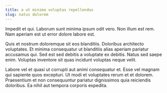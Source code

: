 ```yaml
---
title: a ut minima voluptas repellendus
slug: natus dolorem
---
```


Impedit et qui. Laborum sunt minima ipsum odit vero. Non illum est rem. Nam aperiam est ut error dolore labore est.

Quis et nostrum doloremque sit eos blanditiis. Doloribus architecto voluptates. Et minima consequatur ut blanditiis alias aperiam pariatur accusamus qui. Sed est sed debitis a voluptate ex debitis. Natus sed saepe enim. Voluptas inventore sit quas incidunt voluptas neque velit.

Labore vel et quasi ut corrupti aut animi consequatur et. Esse vel magnam qui sapiente quos excepturi. Ut modi et voluptates rerum et et dolorem. Praesentium et non consequuntur pariatur dignissimos quia reiciendis doloribus. Ea nihil aut tempora corporis expedita.
